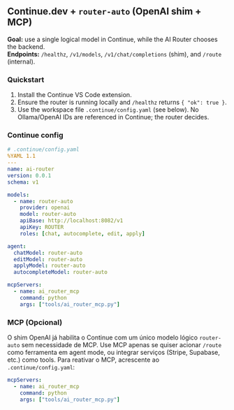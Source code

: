 ## Continue.dev + `router-auto` (OpenAI shim + MCP)

**Goal:** use a single logical model in Continue, while the AI Router chooses the backend.  
**Endpoints:** `/healthz`, `/v1/models`, `/v1/chat/completions` (shim), and `/route` (internal).

### Quickstart
1. Install the Continue VS Code extension.
2. Ensure the router is running locally and `/healthz` returns `{ "ok": true }`.
3. Use the workspace file `.continue/config.yaml` (see below). No Ollama/OpenAI IDs are referenced in Continue; the router decides.

### Continue config
```yaml
# .continue/config.yaml
%YAML 1.1
---
name: ai-router
version: 0.0.1
schema: v1

models:
  - name: router-auto
    provider: openai
    model: router-auto
    apiBase: http://localhost:8082/v1
    apiKey: ROUTER
    roles: [chat, autocomplete, edit, apply]

agent:
  chatModel: router-auto
  editModel: router-auto
  applyModel: router-auto
  autocompleteModel: router-auto

mcpServers:
  - name: ai_router_mcp
    command: python
    args: ["tools/ai_router_mcp.py"]
```

### MCP (Opcional)
O shim OpenAI já habilita o Continue com um único modelo lógico `router-auto` sem necessidade de MCP. 
Use MCP apenas se quiser acionar `/route` como ferramenta em agent mode, ou integrar serviços (Stripe, Supabase, etc.) como tools.
Para reativar o MCP, acrescente ao `.continue/config.yaml`:
```yaml
mcpServers:
  - name: ai_router_mcp
    command: python
    args: ["tools/ai_router_mcp.py"]
```
